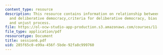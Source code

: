 ```yaml
---
content_type: resource
description: This resource contains information on relationship between dispute resolution
  and deliberative democracy,criteria for deliberative democracy, bias in mediation
  and unjust process.
file: https://ol-ocw-studio-app-production.s3.amazonaws.com/courses/11-969-workshop-on-deliberative-democracy-and-dispute-resolution-summer-2005/285f65c0e99a456f5bde92fa8c999760_session6.pdf
file_type: application/pdf
resourcetype: Document
title: session6.pdf
uid: 285f65c0-e99a-456f-5bde-92fa8c999760
---
```

